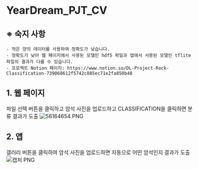 # YearDream_PJT_CV
## ※ 숙지 사항
    - 적은 양의 데이터를 사용하여 정확도가 낮습니다.
    - 정확도가 낮아 웹 페이지에서 사용된 모델인 hdf5 파일과 앱에서 사용된 모델인 tflite 파일의 결과가 다를 수 있습니다.
    - 프로젝트 Notion 페이지: https://www.notion.so/DL-Project-Rock-Classification-739068612f5742c885ec71e2fa850b48
    
## 1. 웹 페이지
파일 선택 버튼을 클릭하고 암석 사진을 업로드하고 CLASSIFICATION을 클릭하면 분류 결과가 도출
![56164654 PNG](https://user-images.githubusercontent.com/97375534/208237070-d5dec67c-8a52-4872-ae9e-c815095b2492.png)

## 2. 앱
갤러리 버튼을 클릭하여 암석 사진을 업로드하면 자동으로 어떤 암석인지 결과가 도출
![캡처 PNG](https://user-images.githubusercontent.com/97375534/208237074-d795826c-8ce6-4504-9faa-2e78b483c97f.png)
